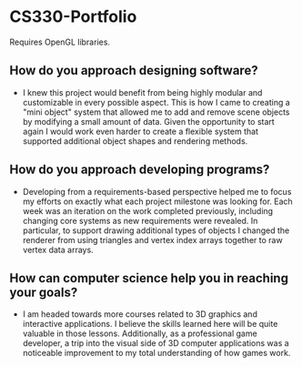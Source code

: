 # CS330-Portfolio
Requires OpenGL libraries.

## How do you approach designing software?
- I knew this project would benefit from being highly modular and customizable in every possible aspect. This is how I came to creating a "mini object" system that allowed me to add and remove scene objects by modifying a small amount of data. Given the opportunity to start again I would work even harder to create a flexible system that supported additional object shapes and rendering methods.

## How do you approach developing programs?
- Developing from a requirements-based perspective helped me to focus my efforts on exactly what each project milestone was looking for. Each week was an iteration on the work completed previously, including changing core systems as new requirements were revealed. In particular, to support drawing additional types of objects I changed the renderer from using triangles and vertex index arrays together to raw vertex data arrays.

## How can computer science help you in reaching your goals?
- I am headed towards more courses related to 3D graphics and interactive applications. I believe the skills learned here will be quite valuable in those lessons. Additionally, as a professional game developer, a trip into the visual side of 3D computer applications was a noticeable improvement to my total understanding of how games work.
